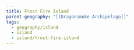 ```yaml
---
title: Frost Fire Island
parent-geography: "[[Dragonsmoke Archipelago]]"
tags:
  - geography/island
  - island
  - island/frost-fire-island
---
```

